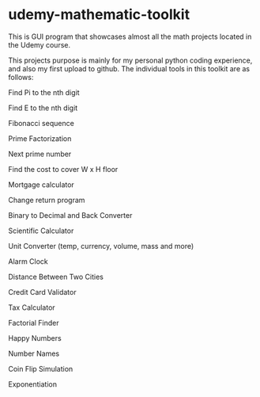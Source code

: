 # udemy-mathematic-toolkit

This is GUI program that showcases almost all the math projects located in the Udemy course.

This projects purpose is mainly for my personal python coding experience, and also my first upload to github.
The individual tools in this toolkit are as follows:  

Find Pi to the nth digit 

Find E to the nth digit 

Fibonacci sequence 

Prime Factorization 

Next prime number 

Find the cost to cover W x H floor 

Mortgage calculator 

Change return program 

Binary to Decimal and Back Converter 

Scientific Calculator 

Unit Converter (temp, currency, volume, mass and more) 

Alarm Clock 

Distance Between Two Cities 

Credit Card Validator 

Tax Calculator 

Factorial Finder 

Happy Numbers 

Number Names 

Coin Flip Simulation 

Exponentiation
